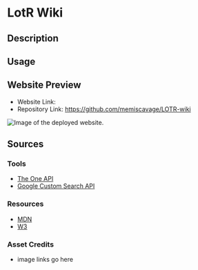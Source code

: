 # LotR Wiki
## Description 
## Usage
## Website Preview
- Website Link: 
- Repository Link: https://github.com/memiscavage/LOTR-wiki

![Image of the deployed website.]()
## Sources
### Tools
- [The One API](https://the-one-api.dev/)
- [Google Custom Search API](https://developers.google.com/custom-search)
### Resources
- [MDN](https://developer.mozilla.org/en-US/)
- [W3](https://www.w3schools.com/)
### Asset Credits
- image links go here